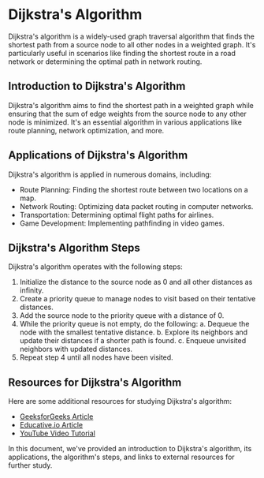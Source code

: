 # Dijkstra's Algorithm

Dijkstra's algorithm is a widely-used graph traversal algorithm that finds the shortest path from a source node to all other nodes in a weighted graph. It's particularly useful in scenarios like finding the shortest route in a road network or determining the optimal path in network routing.

## Introduction to Dijkstra's Algorithm

Dijkstra's algorithm aims to find the shortest path in a weighted graph while ensuring that the sum of edge weights from the source node to any other node is minimized. It's an essential algorithm in various applications like route planning, network optimization, and more.

## Applications of Dijkstra's Algorithm

Dijkstra's algorithm is applied in numerous domains, including:

- Route Planning: Finding the shortest route between two locations on a map.
- Network Routing: Optimizing data packet routing in computer networks.
- Transportation: Determining optimal flight paths for airlines.
- Game Development: Implementing pathfinding in video games.

## Dijkstra's Algorithm Steps

Dijkstra's algorithm operates with the following steps:

1. Initialize the distance to the source node as 0 and all other distances as infinity.
2. Create a priority queue to manage nodes to visit based on their tentative distances.
3. Add the source node to the priority queue with a distance of 0.
4. While the priority queue is not empty, do the following:
    a. Dequeue the node with the smallest tentative distance.
    b. Explore its neighbors and update their distances if a shorter path is found.
    c. Enqueue unvisited neighbors with updated distances.
5. Repeat step 4 until all nodes have been visited.

## Resources for Dijkstra's Algorithm

Here are some additional resources for studying Dijkstra's algorithm:

- [GeeksforGeeks Article](https://www.geeksforgeeks.org/dijkstras-shortest-path-algorithm-greedy-algo-7/)
- [Educative.io Article](https://www.educative.io/answers/what-is-dijkstras-algorithm)
- [YouTube Video Tutorial](https://www.youtube.com/watch?v=pVfj6mxhdMw&ab_channel=ComputerScience)

In this document, we've provided an introduction to Dijkstra's algorithm, its applications, the algorithm's steps, and links to external resources for further study.
